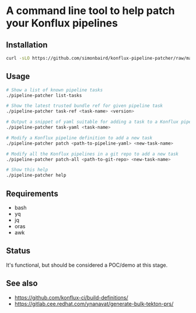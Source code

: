 
# A command line tool to help patch your Konflux pipelines

## Installation

```bash
curl -sLO https://github.com/simonbaird/konflux-pipeline-patcher/raw/main/pipeline-patcher && chmod a+x ./pipeline-patcher
```

## Usage

```bash
# Show a list of known pipeline tasks
./pipeline-patcher list-tasks

# Show the latest trusted bundle ref for given pipeline task
./pipeline-patcher task-ref <task-name> <version>

# Output a snippet of yaml suitable for adding a task to a Konflux pipeline
./pipeline-patcher task-yaml <task-name>

# Modify a Konflux pipeline definition to add a new task
./pipeline-patcher patch <path-to-pipeline-yaml> <new-task-name>

# Modify all the Konflux pipelines in a git repo to add a new task
./pipeline-patcher patch-all <path-to-git-repo> <new-task-name>

# Show this help
./pipeline-patcher help
```

## Requirements

* bash
* yq
* jq
* oras
* awk

## Status

It's functional, but should be considered a POC/demo at this stage.

## See also

* <https://github.com/konflux-ci/build-definitions/>
* <https://gitlab.cee.redhat.com/ynanavat/generate-bulk-tekton-prs/>
